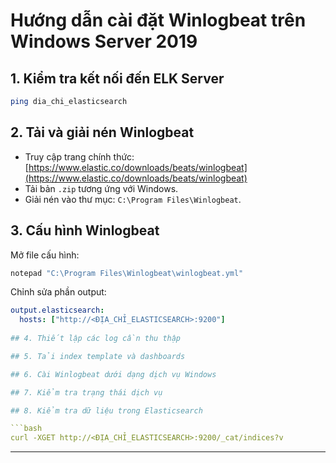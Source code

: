 # Hướng dẫn cài đặt Winlogbeat trên Windows Server 2019
## 1. Kiểm tra kết nối đến ELK Server
```bash
ping dia_chi_elasticsearch
```
## 2. Tải và giải nén Winlogbeat

- Truy cập trang chính thức: [https://www.elastic.co/downloads/beats/winlogbeat](https://www.elastic.co/downloads/beats/winlogbeat)
- Tải bản `.zip` tương ứng với Windows.
- Giải nén vào thư mục: `C:\Program Files\Winlogbeat`.

## 3. Cấu hình Winlogbeat
Mở file cấu hình:

```powershell
notepad "C:\Program Files\Winlogbeat\winlogbeat.yml"
```

Chỉnh sửa phần output:

```yaml
output.elasticsearch:
  hosts: ["http://<ĐỊA_CHỈ_ELASTICSEARCH>:9200"]
  
## 4. Thiết lập các log cần thu thập

## 5. Tải index template và dashboards

## 6. Cài Winlogbeat dưới dạng dịch vụ Windows

## 7. Kiểm tra trạng thái dịch vụ

## 8. Kiểm tra dữ liệu trong Elasticsearch

```bash
curl -XGET http://<ĐỊA_CHỈ_ELASTICSEARCH>:9200/_cat/indices?v
```

---